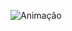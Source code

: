 
![Animação](https://user-images.githubusercontent.com/105011175/168143905-648d8965-bda9-4c34-bea2-fe2f80dddfde.gif)
